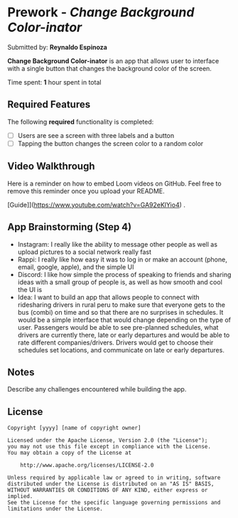 # Prework - *Change Background Color-inator*

Submitted by: **Reynaldo Espinoza**

**Change Background Color-inator** is an app that allows user to interface with a single button that changes the background color of the screen.  

Time spent: **1** hour spent in total

## Required Features

The following **required** functionality is completed:

- [ ] Users are see a screen with three labels and a button
- [ ] Tapping the button changes the screen color to a random color
 
## Video Walkthrough

Here is a reminder on how to embed Loom videos on GitHub. Feel free to remove this reminder once you upload your README. 

[Guide]](https://www.youtube.com/watch?v=GA92eKlYio4) .

## App Brainstorming (Step 4)

- Instagram: I really like the ability to message other people as well as upload pictures to a social network really fast
- Rappi: I really like how easy it was to log in or make an account (phone, email, google, apple), and the simple UI
- Discord: I like how simple the process of speaking to friends and sharing ideas with a small group of people is, as well as how smooth and cool the UI is
- Idea: I want to build an app that allows people to connect with ridesharing drivers in rural peru to make sure that everyone gets to the bus (combi) on time and so that there are no surprises in schedules. It would be a simple interface that would change depending on the type of user. Passengers would be able to see pre-planned schedules, what drivers are currently there, late or early departures and would be able to rate different companies/drivers. Drivers would get to choose their schedules set locations, and communicate on late or early departures.

## Notes

Describe any challenges encountered while building the app.

## License

    Copyright [yyyy] [name of copyright owner]

    Licensed under the Apache License, Version 2.0 (the "License");
    you may not use this file except in compliance with the License.
    You may obtain a copy of the License at

        http://www.apache.org/licenses/LICENSE-2.0

    Unless required by applicable law or agreed to in writing, software
    distributed under the License is distributed on an "AS IS" BASIS,
    WITHOUT WARRANTIES OR CONDITIONS OF ANY KIND, either express or implied.
    See the License for the specific language governing permissions and
    limitations under the License.
